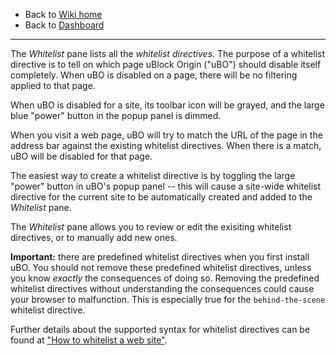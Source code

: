- Back to [Wiki home](https://github.com/gorhill/uBlock/wiki)
- Back to [Dashboard](https://github.com/gorhill/uBlock/wiki/Dashboard)

***

The _Whitelist_ pane lists all the _whitelist directives_. The purpose of a whitelist directive is to tell on which page uBlock Origin ("uBO") should disable itself completely. When uBO is disabled on a page, there will be no filtering applied to that page.

When uBO is disabled for a site, its toolbar icon will be grayed, and the large blue "power" button in the popup panel is dimmed.

When you visit a web page, uBO will try to match the URL of the page in the address bar against the existing whitelist directives. When there is a match, uBO will be disabled for that page.

The easiest way to create a whitelist directive is by toggling the large "power" button in uBO's popup panel -- this will cause a site-wide whitelist directive for the current site to be automatically created and added to the _Whitelist_ pane.

The _Whitelist_ pane allows you to review or edit the exisiting whitelist directives, or to manually add new ones.

**Important:** there are predefined whitelist directives when you first install uBO. You should not remove these predefined whitelist directives, unless you know _exactly_ the consequences of doing so. Removing the predefined whitelist directives without understanding the consequences could cause your browser to malfunction. This is especially true for the `behind-the-scene` whitelist directive.

Further details about the supported syntax for whitelist directives can be found at ["How to whitelist a web site"](https://github.com/gorhill/uBlock/wiki/How-to-whitelist-a-web-site).